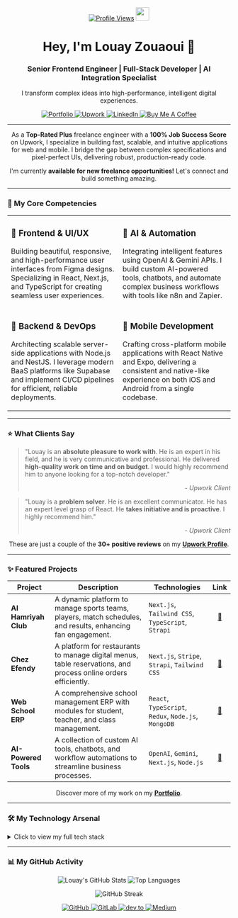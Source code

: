 <!--
*
*  Hi, I'm Louay Zouaoui! 👋
*
*  This README is designed to be a living document showcasing my skills and projects.
*  Feel free to connect with me on any of the platforms below!
*
-->

<div align="center">
  <a href="https://www.upwork.com/freelancers/louay" target="_blank"><img src="https://komarev.com/ghpvc/?username=louay24&label=Profile%20Views&color=6fda44&style=flat-square" alt="Profile Views"/></a>
  <img src="https://media.giphy.com/media/hvRJCLFzcasrR4ia7z/giphy.gif" width="30px" />
</div>

<div align="center">
  <h1>Hey, I'm Louay Zouaoui 🚀</h1>
  <h3>Senior Frontend Engineer | Full-Stack Developer | AI Integration Specialist</h3>
  <p>I transform complex ideas into high-performance, intelligent digital experiences.</p>
</div>

<p align="center">
  <a href="https://www.louayzouaoui.com/" target="_blank">
    <img src="https://img.shields.io/badge/Portfolio-000000?style=for-the-badge&logo=About.me&logoColor=white" alt="Portfolio">
  </a>
  <a href="https://www.upwork.com/freelancers/louay" target="_blank">
    <img src="https://img.shields.io/badge/Upwork-Top%20Rated%20Plus-6FDA44?style=for-the-badge&logo=Upwork&logoColor=white" alt="Upwork">
  </a>
  <a href="https://www.linkedin.com/in/louayzouaoui/" target="_blank">
    <img src="https://img.shields.io/badge/LinkedIn-0077B5?style=for-the-badge&logo=linkedin&logoColor=white" alt="LinkedIn">
  </a>
  <a href="https://buymeacoffee.com/zlouay4520y" target="_blank">
    <img src="https://img.shields.io/badge/Buy%20Me%20A%20Coffee-FFDD00?style=for-the-badge&logo=buy-me-a-coffee&logoColor=black" alt="Buy Me A Coffee">
  </a>
</p>

---

<div align="center">
  <p>
    As a <strong>Top-Rated Plus</strong> freelance engineer with a <strong>100% Job Success Score</strong> on Upwork, I specialize in building fast, scalable, and intuitive applications for web and mobile. I bridge the gap between complex specifications and pixel-perfect UIs, delivering robust, production-ready code.
  </p>
  
  <p>
    I'm currently <strong>available for new freelance opportunities!</strong> Let's connect and build something amazing.
  </p>
</div>

---

### 🎯 My Core Competencies

<table>
  <tr>
    <td width="50%" valign="top">
      <h3>🚀 Frontend & UI/UX</h3>
      <p>Building beautiful, responsive, and high-performance user interfaces from Figma designs. Specializing in React, Next.js, and TypeScript for creating seamless user experiences.</p>
    </td>
    <td width="50%" valign="top">
      <h3>🤖 AI & Automation</h3>
      <p>Integrating intelligent features using OpenAI & Gemini APIs. I build custom AI-powered tools, chatbots, and automate complex business workflows with tools like n8n and Zapier.</p>
    </td>
  </tr>
  <tr>
    <td width="50%" valign="top">
      <h3>🔧 Backend & DevOps</h3>
      <p>Architecting scalable server-side applications with Node.js and NestJS. I leverage modern BaaS platforms like Supabase and implement CI/CD pipelines for efficient, reliable deployments.</p>
    </td>
    <td width="50%" valign="top">
      <h3>📱 Mobile Development</h3>
      <p>Crafting cross-platform mobile applications with React Native and Expo, delivering a consistent and native-like experience on both iOS and Android from a single codebase.</p>
    </td>
  </tr>
</table>

---

### ⭐ What Clients Say

> "Louay is an **absolute pleasure to work with**. He is an expert in his field, and he is very communicative and professional. He delivered **high-quality work on time and on budget**. I would highly recommend him to anyone looking for a top-notch developer."
>
> <p align="right"><em>- Upwork Client</em></p>

> "Louay is a **problem solver**. He is an excellent communicator. He has an expert level grasp of React. He **takes initiative and is proactive**. I highly recommend him."
>
> <p align="right"><em>- Upwork Client</em></p>

<p align="center">
  These are just a couple of the <strong>30+ positive reviews</strong> on my <a href="https://www.upwork.com/freelancers/louay" target="_blank"><strong>Upwork Profile</strong></a>.
</p>

---

### ✨ Featured Projects

| Project              | Description                                                                                                    | Technologies                                         |                      Link                      |
| -------------------- | -------------------------------------------------------------------------------------------------------------- | ---------------------------------------------------- | :--------------------------------------------: |
| **Al Hamriyah Club** | A dynamic platform to manage sports teams, players, match schedules, and results, enhancing fan engagement.    | `Next.js`, `Tailwind CSS`, `TypeScript`, `Strapi`    |      [🔗](https://www.alhamriyahclub.ae/)      |
| **Chez Efendy**      | A platform for restaurants to manage digital menus, table reservations, and process online orders efficiently. | `Next.js`, `Stripe`, `Strapi`, `Tailwind CSS`        |         [🔗](https://chezeffendy.com)          |
| **Web School ERP**   | A comprehensive school management ERP with modules for student, teacher, and class management.                 | `React`, `TypeScript`, `Redux`, `Node.js`, `MongoDB` | [🔗](https://github.com/louay24/WebSchool-ERP) |
| **AI-Powered Tools** | A collection of custom AI tools, chatbots, and workflow automations to streamline business processes.          | `OpenAI`, `Gemini`, `Next.js`, `Node.js`             |      [🔗](https://www.louayzouaoui.com/)       |

<p align="center">
  Discover more of my work on my <a href="https://www.louayzouaoui.com/" target="_blank"><strong>Portfolio</strong></a>.
</p>

---

### 🛠️ My Technology Arsenal

<details>
<summary>Click to view my full tech stack</summary>

#### Frontend

<p>
    <img src="https://img.shields.io/badge/React-20232A?style=for-the-badge&logo=react&logoColor=61DAFB" alt="React">
    <img src="https://img.shields.io/badge/Next.js-000000?style=for-the-badge&logo=nextdotjs&logoColor=white" alt="Next.js">
    <img src="https://img.shields.io/badge/TypeScript-3178C6?style=for-the-badge&logo=typescript&logoColor=white" alt="TypeScript">
    <img src="https://img.shields.io/badge/Tailwind_CSS-38B2AC?style=for-the-badge&logo=tailwind-css&logoColor=white" alt="Tailwind CSS">
    <img src="https://img.shields.io/badge/shadcn/ui-000000?style=for-the-badge" alt="Shadcn/UI">
    <img src="https://img.shields.io/badge/React_Native-20232A?style=for-the-badge&logo=react&logoColor=61DAFB" alt="React Native">
    <img src="https://img.shields.io/badge/Expo-000020?style=for-the-badge&logo=expo&logoColor=white" alt="Expo">
</p>

#### Backend & DevOps

<p>
    <img src="https://img.shields.io/badge/Node.js-339933?style=for-the-badge&logo=nodedotjs&logoColor=white" alt="Node.js">
    <img src="https://img.shields.io/badge/NestJS-E0234E?style=for-the-badge&logo=nestjs&logoColor=white" alt="NestJS">
    <img src="https://img.shields.io/badge/Supabase-3FCF8E?style=for-the-badge&logo=supabase&logoColor=white" alt="Supabase">
    <img src="https://img.shields.io/badge/CI/CD-000000?style=for-the-badge&logo=github-actions&logoColor=white" alt="CI/CD">
</p>

#### AI & Automation

<p>
    <img src="https://img.shields.io/badge/OpenAI-412991?style=for-the-badge&logo=openai&logoColor=white" alt="OpenAI">
    <img src="https://img.shields.io/badge/Gemini-8E75A3?style=for-the-badge&logo=google-gemini&logoColor=white" alt="Gemini">
    <img src="https://img.shields.io/badge/n8n-1A1A1A?style=for-the-badge&logo=n8n&logoColor=white" alt="n8n">
    <img src="https://img.shields.io/badge/Zapier-FF4A00?style=for-the-badge&logo=zapier&logoColor=white" alt="Zapier">
    <img src="https://img.shields.io/badge/Make-000000?style=for-the-badge&logo=make&logoColor=white" alt="Make">
    <img src="https://img.shields.io/badge/Sanity-F03E2F?style=for-the-badge&logo=sanity&logoColor=white" alt="Sanity">
    <img src="https://img.shields.io/badge/Strapi-2E7EEA?style=for-the-badge&logo=strapi&logoColor=white" alt="Strapi">
</p>
</details>

---

### 📊 My GitHub Activity

<p align="center">
  <img src="https://github-readme-stats.vercel.app/api?username=louay24&show_icons=true&theme=radical&rank_icon=github&count_private=true&hide_border=true&include_all_commits=true" alt="Louay's GitHub Stats" />
  <img src="https://github-readme-stats.vercel.app/api/top-langs/?username=louay24&layout=compact&theme=radical&hide_border=true&count_private=true&include_all_commits=true" alt="Top Languages" />
</p>

<p align="center">
  <img src="https://streak-stats.demolab.com?user=louay24&theme=radical&hide_border=true" alt="GitHub Streak" />
</p>

<p align="center">
  <a href="https://github.com/louay24" target="_blank">
    <img src="https://img.shields.io/badge/GitHub-181717?style=for-the-badge&logo=github&logoColor=white" alt="GitHub">
  </a>
  <a href="https://gitlab.com/louay24" target="_blank">
    <img src="https://img.shields.io/badge/GitLab-FC6D26?style=for-the-badge&logo=gitlab&logoColor=white" alt="GitLab">
  </a>
  <a href="https://dev.to/louay24" target="_blank">
    <img src="https://img.shields.io/badge/dev.to-0A0A0A?style=for-the-badge&logo=dev.to&logoColor=white" alt="dev.to">
  </a>
  <a href="https://medium.com/@zlouay452003" target="_blank">
    <img src="https://img.shields.io/badge/Medium-000000?style=for-the-badge&logo=medium&logoColor=white" alt="Medium">
  </a>
</p>
